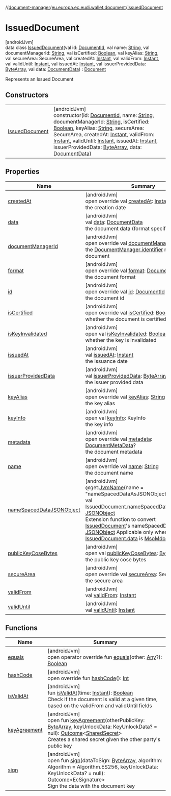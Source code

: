 //[document-manager](../../../index.md)/[eu.europa.ec.eudi.wallet.document](../index.md)/[IssuedDocument](index.md)

# IssuedDocument

[androidJvm]\
data class [IssuedDocument](index.md)(val id: [DocumentId](../-document-id/index.md), val name: [String](https://kotlinlang.org/api/latest/jvm/stdlib/kotlin/-string/index.html), val documentManagerId: [String](https://kotlinlang.org/api/latest/jvm/stdlib/kotlin/-string/index.html), val isCertified: [Boolean](https://kotlinlang.org/api/latest/jvm/stdlib/kotlin/-boolean/index.html), val keyAlias: [String](https://kotlinlang.org/api/latest/jvm/stdlib/kotlin/-string/index.html), val secureArea: SecureArea, val createdAt: [Instant](https://developer.android.com/reference/kotlin/java/time/Instant.html), val validFrom: [Instant](https://developer.android.com/reference/kotlin/java/time/Instant.html), val validUntil: [Instant](https://developer.android.com/reference/kotlin/java/time/Instant.html), val issuedAt: [Instant](https://developer.android.com/reference/kotlin/java/time/Instant.html), val issuerProvidedData: [ByteArray](https://kotlinlang.org/api/latest/jvm/stdlib/kotlin/-byte-array/index.html), val data: [DocumentData](../../eu.europa.ec.eudi.wallet.document.format/-document-data/index.md)) : [Document](../-document/index.md)

Represents an Issued Document

## Constructors

| | |
|---|---|
| [IssuedDocument](-issued-document.md) | [androidJvm]<br>constructor(id: [DocumentId](../-document-id/index.md), name: [String](https://kotlinlang.org/api/latest/jvm/stdlib/kotlin/-string/index.html), documentManagerId: [String](https://kotlinlang.org/api/latest/jvm/stdlib/kotlin/-string/index.html), isCertified: [Boolean](https://kotlinlang.org/api/latest/jvm/stdlib/kotlin/-boolean/index.html), keyAlias: [String](https://kotlinlang.org/api/latest/jvm/stdlib/kotlin/-string/index.html), secureArea: SecureArea, createdAt: [Instant](https://developer.android.com/reference/kotlin/java/time/Instant.html), validFrom: [Instant](https://developer.android.com/reference/kotlin/java/time/Instant.html), validUntil: [Instant](https://developer.android.com/reference/kotlin/java/time/Instant.html), issuedAt: [Instant](https://developer.android.com/reference/kotlin/java/time/Instant.html), issuerProvidedData: [ByteArray](https://kotlinlang.org/api/latest/jvm/stdlib/kotlin/-byte-array/index.html), data: [DocumentData](../../eu.europa.ec.eudi.wallet.document.format/-document-data/index.md)) |

## Properties

| Name | Summary |
|---|---|
| [createdAt](created-at.md) | [androidJvm]<br>open override val [createdAt](created-at.md): [Instant](https://developer.android.com/reference/kotlin/java/time/Instant.html)<br>the creation date |
| [data](data.md) | [androidJvm]<br>val [data](data.md): [DocumentData](../../eu.europa.ec.eudi.wallet.document.format/-document-data/index.md)<br>the document data (format specific) |
| [documentManagerId](document-manager-id.md) | [androidJvm]<br>open override val [documentManagerId](document-manager-id.md): [String](https://kotlinlang.org/api/latest/jvm/stdlib/kotlin/-string/index.html)<br>the [DocumentManager.identifier](../-document-manager/identifier.md) related to this document |
| [format](format.md) | [androidJvm]<br>open override val [format](format.md): [DocumentFormat](../../eu.europa.ec.eudi.wallet.document.format/-document-format/index.md)<br>the document format |
| [id](id.md) | [androidJvm]<br>open override val [id](id.md): [DocumentId](../-document-id/index.md)<br>the document id |
| [isCertified](is-certified.md) | [androidJvm]<br>open override val [isCertified](is-certified.md): [Boolean](https://kotlinlang.org/api/latest/jvm/stdlib/kotlin/-boolean/index.html)<br>whether the document is certified |
| [isKeyInvalidated](../-document/is-key-invalidated.md) | [androidJvm]<br>open val [isKeyInvalidated](../-document/is-key-invalidated.md): [Boolean](https://kotlinlang.org/api/latest/jvm/stdlib/kotlin/-boolean/index.html)<br>whether the key is invalidated |
| [issuedAt](issued-at.md) | [androidJvm]<br>val [issuedAt](issued-at.md): [Instant](https://developer.android.com/reference/kotlin/java/time/Instant.html)<br>the issuance date |
| [issuerProvidedData](issuer-provided-data.md) | [androidJvm]<br>val [issuerProvidedData](issuer-provided-data.md): [ByteArray](https://kotlinlang.org/api/latest/jvm/stdlib/kotlin/-byte-array/index.html)<br>the issuer provided data |
| [keyAlias](key-alias.md) | [androidJvm]<br>open override val [keyAlias](key-alias.md): [String](https://kotlinlang.org/api/latest/jvm/stdlib/kotlin/-string/index.html)<br>the key alias |
| [keyInfo](../-document/key-info.md) | [androidJvm]<br>open val [keyInfo](../-document/key-info.md): KeyInfo<br>the key info |
| [metadata](metadata.md) | [androidJvm]<br>open override val [metadata](metadata.md): [DocumentMetaData](../../eu.europa.ec.eudi.wallet.document.metadata/-document-meta-data/index.md)?<br>the document metadata |
| [name](name.md) | [androidJvm]<br>open override val [name](name.md): [String](https://kotlinlang.org/api/latest/jvm/stdlib/kotlin/-string/index.html)<br>the document name |
| [nameSpacedDataJSONObject](../name-spaced-data-j-s-o-n-object.md) | [androidJvm]<br>@get:[JvmName](https://kotlinlang.org/api/latest/jvm/stdlib/kotlin.jvm/-jvm-name/index.html)(name = &quot;nameSpacedDataAsJSONObject&quot;)<br>val [IssuedDocument](index.md).[nameSpacedDataJSONObject](../name-spaced-data-j-s-o-n-object.md): [JSONObject](https://developer.android.com/reference/kotlin/org/json/JSONObject.html)<br>Extension function to convert [IssuedDocument](index.md)'s nameSpacedData to [JSONObject](https://developer.android.com/reference/kotlin/org/json/JSONObject.html) Applicable only when [IssuedDocument.data](data.md) is [MsoMdocData](../../eu.europa.ec.eudi.wallet.document.format/-mso-mdoc-data/index.md) |
| [publicKeyCoseBytes](../-document/public-key-cose-bytes.md) | [androidJvm]<br>open val [publicKeyCoseBytes](../-document/public-key-cose-bytes.md): [ByteArray](https://kotlinlang.org/api/latest/jvm/stdlib/kotlin/-byte-array/index.html)<br>the public key cose bytes |
| [secureArea](secure-area.md) | [androidJvm]<br>open override val [secureArea](secure-area.md): SecureArea<br>the secure area |
| [validFrom](valid-from.md) | [androidJvm]<br>val [validFrom](valid-from.md): [Instant](https://developer.android.com/reference/kotlin/java/time/Instant.html) |
| [validUntil](valid-until.md) | [androidJvm]<br>val [validUntil](valid-until.md): [Instant](https://developer.android.com/reference/kotlin/java/time/Instant.html) |

## Functions

| Name | Summary |
|---|---|
| [equals](equals.md) | [androidJvm]<br>open operator override fun [equals](equals.md)(other: [Any](https://kotlinlang.org/api/latest/jvm/stdlib/kotlin/-any/index.html)?): [Boolean](https://kotlinlang.org/api/latest/jvm/stdlib/kotlin/-boolean/index.html) |
| [hashCode](hash-code.md) | [androidJvm]<br>open override fun [hashCode](hash-code.md)(): [Int](https://kotlinlang.org/api/latest/jvm/stdlib/kotlin/-int/index.html) |
| [isValidAt](is-valid-at.md) | [androidJvm]<br>fun [isValidAt](is-valid-at.md)(time: [Instant](https://developer.android.com/reference/kotlin/java/time/Instant.html)): [Boolean](https://kotlinlang.org/api/latest/jvm/stdlib/kotlin/-boolean/index.html)<br>Check if the document is valid at a given time, based on the validFrom and validUntil fields |
| [keyAgreement](../-document/key-agreement.md) | [androidJvm]<br>open fun [keyAgreement](../-document/key-agreement.md)(otherPublicKey: [ByteArray](https://kotlinlang.org/api/latest/jvm/stdlib/kotlin/-byte-array/index.html), keyUnlockData: KeyUnlockData? = null): [Outcome](../-outcome/index.md)&lt;[SharedSecret](../-shared-secret/index.md)&gt;<br>Creates a shared secret given the other party's public key |
| [sign](../-document/sign.md) | [androidJvm]<br>open fun [sign](../-document/sign.md)(dataToSign: [ByteArray](https://kotlinlang.org/api/latest/jvm/stdlib/kotlin/-byte-array/index.html), algorithm: Algorithm = Algorithm.ES256, keyUnlockData: KeyUnlockData? = null): [Outcome](../-outcome/index.md)&lt;EcSignature&gt;<br>Sign the data with the document key |
